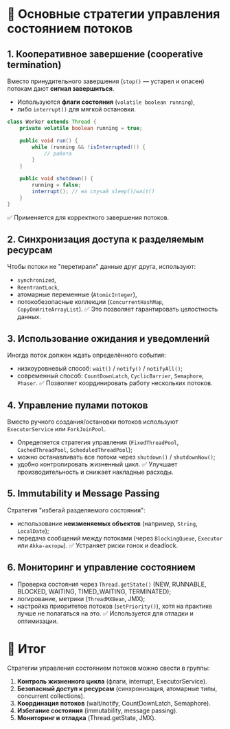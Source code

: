 # 🔹 Основные стратегии управления состоянием потоков

## 1. **Кооперативное завершение (cooperative termination)**
Вместо принудительного завершения (`stop()` — устарел и опасен) потокам дают **сигнал завершиться**.
- Используются **флаги состояния** (`volatile boolean running`),
- либо `interrupt()` для мягкой остановки.
```java
class Worker extends Thread {
    private volatile boolean running = true;

    public void run() {
        while (running && !isInterrupted()) {
            // работа
        }
    }

    public void shutdown() {
        running = false;
        interrupt(); // на случай sleep()/wait()
    }
}
```
✅ Применяется для корректного завершения потоков.
## 2. **Синхронизация доступа к разделяемым ресурсам**
Чтобы потоки не "перетирали" данные друг друга, используют:
- `synchronized`,
- `ReentrantLock`,
- атомарные переменные (`AtomicInteger`),
- потокобезопасные коллекции (`ConcurrentHashMap`, `CopyOnWriteArrayList`).
✅ Это позволяет гарантировать целостность данных.
## 3. **Использование ожидания и уведомлений**
Иногда поток должен ждать определённого события:
- низкоуровневый способ: `wait()` / `notify()` / `notifyAll()`;
- современный способ: `CountDownLatch`, `CyclicBarrier`, `Semaphore`, `Phaser`.
✅ Позволяет координировать работу нескольких потоков.
## 4. **Управление пулами потоков**
Вместо ручного создания/остановки потоков используют `ExecutorService` или `ForkJoinPool`.
- Определяется стратегия управления (`FixedThreadPool`, `CachedThreadPool`, `ScheduledThreadPool`);
- можно останавливать все потоки через `shutdown()` / `shutdownNow()`;
- удобно контролировать жизненный цикл.
✅ Улучшает производительность и снижает накладные расходы.
## 5. **Immutability и Message Passing**
Стратегия "избегай разделяемого состояния":
- использование **неизменяемых объектов** (например, `String`, `LocalDate`);
- передача сообщений между потоками (через `BlockingQueue`, `Executor` или `Akka-акторы`).
✅ Устраняет риски гонок и deadlock.
## 6. **Мониторинг и управление состоянием**
- Проверка состояния через `Thread.getState()` (NEW, RUNNABLE, BLOCKED, WAITING, TIMED_WAITING, TERMINATED);
- логирование, метрики (`ThreadMXBean`, JMX);
- настройка приоритетов потоков (`setPriority()`), хотя на практике лучше не полагаться на это.
✅ Используется для отладки и оптимизации.
# 🔹 Итог
Стратегии управления состоянием потоков можно свести в группы:
1. **Контроль жизненного цикла** (флаги, interrupt, ExecutorService).
2. **Безопасный доступ к ресурсам** (синхронизация, атомарные типы, concurrent collections).
3. **Координация потоков** (wait/notify, CountDownLatch, Semaphore).
4. **Избегание состояния** (immutability, message passing).
5. **Мониторинг и отладка** (Thread.getState, JMX).
